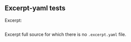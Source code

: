 ## Excerpt-yaml tests

Excerpt:

<?code-excerpt "basic.dart (var)"?>
```
```

Excerpt full source for which there is no `.excerpt.yaml` file.

<?code-excerpt "basic_0.dart"?>
```
```
